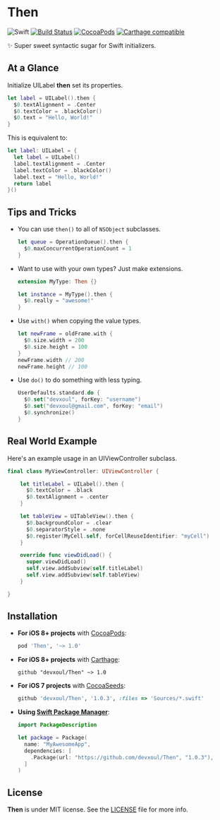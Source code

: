 Then
====

![Swift](https://img.shields.io/badge/Swift-3.0-orange.svg)
[![Build Status](https://travis-ci.org/devxoul/Then.svg?branch=master)](https://travis-ci.org/devxoul/Then)
[![CocoaPods](http://img.shields.io/cocoapods/v/Then.svg)](https://cocoapods.org/pods/Then)
[![Carthage compatible](https://img.shields.io/badge/Carthage-compatible-4BC51D.svg?style=flat)](https://github.com/Carthage/Carthage)

✨ Super sweet syntactic sugar for Swift initializers.


At a Glance
-----------

Initialize UILabel **then** set its properties.

```swift
let label = UILabel().then {
  $0.textAlignment = .Center
  $0.textColor = .blackColor()
  $0.text = "Hello, World!"
}
```

This is equivalent to:

```swift
let label: UILabel = {
  let label = UILabel()
  label.textAlignment = .Center
  label.textColor = .blackColor()
  label.text = "Hello, World!"
  return label
}()
```


Tips and Tricks
---------------

- You can use `then()` to all of `NSObject` subclasses.

    ```swift
    let queue = OperationQueue().then {
      $0.maxConcurrentOperationCount = 1
    }
    ```

- Want to use with your own types? Just make extensions.

    ```swift
    extension MyType: Then {}
    
    let instance = MyType().then {
      $0.really = "awesome!"
    }
    ```

- Use `with()` when copying the value types.

    ```swift
    let newFrame = oldFrame.with {
      $0.size.width = 200
      $0.size.height = 100
    }
    newFrame.width // 200
    newFrame.height // 100
    ```

- Use `do()` to do something with less typing.

    ```swift
    UserDefaults.standard.do {
      $0.set("devxoul", forKey: "username")
      $0.set("devxoul@gmail.com", forKey: "email")
      $0.synchronize()
    }
    ```


Real World Example
------------------

Here's an example usage in an UIViewController subclass.

```swift
final class MyViewController: UIViewController {

    let titleLabel = UILabel().then {
      $0.textColor = .black
      $0.textAlignment = .center
    }

    let tableView = UITableView().then {
      $0.backgroundColor = .clear
      $0.separatorStyle = .none
      $0.register(MyCell.self, forCellReuseIdentifier: "myCell")
    }

    override func viewDidLoad() {
      super.viewDidLoad()
      self.view.addSubview(self.titleLabel)
      self.view.addSubview(self.tableView)
    }

}
```


Installation
------------

- **For iOS 8+ projects** with [CocoaPods](https://cocoapods.org):

    ```ruby
    pod 'Then', '~> 1.0'
    ```

- **For iOS 8+ projects** with [Carthage](https://github.com/Carthage/Carthage):

    ```
    github "devxoul/Then" ~> 1.0
    ```

- **For iOS 7 projects** with [CocoaSeeds](https://github.com/devxoul/CocoaSeeds):

    ```ruby
    github 'devxoul/Then', '1.0.3', :files => 'Sources/*.swift'
    ```

- **Using [Swift Package Manager](https://swift.org/package-manager)**:

    ```swift
    import PackageDescription

    let package = Package(
      name: "MyAwesomeApp",
      dependencies: [
        .Package(url: "https://github.com/devxoul/Then", "1.0.3"),
      ]
    )
    ```


License
-------

**Then** is under MIT license. See the [LICENSE](LICENSE) file for more info.
